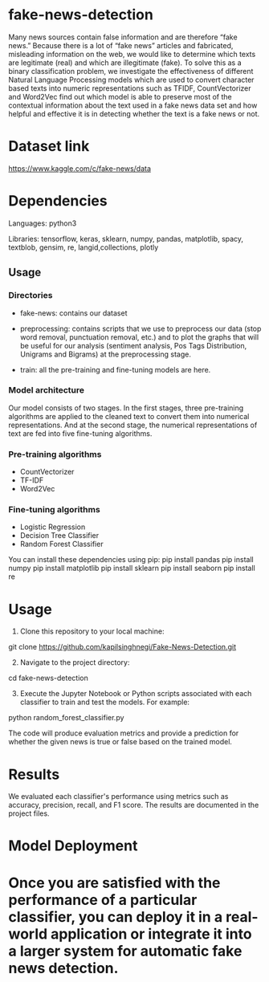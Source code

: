 # fake-news-detection
Many news sources contain false information and are therefore “fake news.” Because there is a lot of “fake news” articles and fabricated, misleading information on the web, we would like to determine which texts are legitimate (real) and which are illegitimate (fake). To solve this as a binary classification problem, we investigate the effectiveness of different Natural Language Processing models which are used to convert character based texts into numeric representations such as TFIDF, CountVectorizer and Word2Vec find out which model is able to preserve most of the contextual information about the text used in a fake news data set and how helpful and effective it is in detecting whether the text is a fake news or not.
# Dataset link
https://www.kaggle.com/c/fake-news/data
# Dependencies
Languages: python3

Libraries: tensorflow, keras, sklearn, numpy, pandas, matplotlib, spacy, textblob, gensim, re, langid,collections, plotly

## Usage
### Directories
* fake-news: contains our dataset

* preprocessing: contains scripts that we use to preprocess our data (stop word removal, punctuation removal, etc.) and to plot the graphs that will be useful for our analysis (sentiment analysis, Pos Tags Distribution, Unigrams and Bigrams) at the preprocessing stage.

* train: all the pre-training and fine-tuning models are here.

### Model architecture
Our model consists of two stages. In the first stages, three pre-training algorithms are applied to the cleaned text to convert them into numerical representations. And at the second stage, the numerical representations of text are fed into five fine-tuning algorithms.

### Pre-training algorithms
* CountVectorizer
* TF-IDF
* Word2Vec

### Fine-tuning algorithms
* Logistic Regression
* Decision Tree Classifier
* Random Forest Classifier

You can install these dependencies using pip:
pip install pandas
pip install numpy
pip install matplotlib
pip install sklearn
pip install seaborn 
pip install re 

# Usage
1. Clone this repository to your local machine:

git clone https://github.com/kapilsinghnegi/Fake-News-Detection.git

2. Navigate to the project directory:

cd fake-news-detection

3. Execute the Jupyter Notebook or Python scripts associated with each classifier to train and test the models. For example:

python random_forest_classifier.py

The code will produce evaluation metrics and provide a prediction for whether the given news is true or false based on the trained model.

# Results
We evaluated each classifier's performance using metrics such as accuracy, precision, recall, and F1 score. The results are documented in the project files.

# Model Deployment
# Once you are satisfied with the performance of a particular classifier, you can deploy it in a real-world application or integrate it into a larger system for automatic fake news detection.
